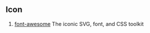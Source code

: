 ## Icon
1. [font-awesome](https://github.com/FortAwesome/Font-Awesome) 
The iconic SVG, font, and CSS toolkit
